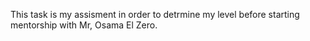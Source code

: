 This task is my assisment in order to detrmine my level before starting mentorship with Mr, Osama El Zero. 
